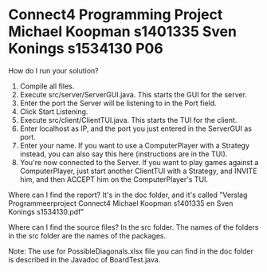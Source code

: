 Connect4 Programming Project Michael Koopman s1401335 Sven Konings s1534130 P06
======

How do I run your solution?
1. Compile all files. 
2. Execute src/server/ServerGUI.java. This starts the GUI for the server.
3. Enter the port the Server will be listening to in the Port field.
4. Click Start Listening.
5. Execute src/client/ClientTUI.java. This starts the TUI for the client.
6. Enter localhost as IP, and the port you just entered in the ServerGUI as port.
7. Enter your name. If you want to use a ComputerPlayer with a Strategy instead,
   you can also say this here (instructions are in the TUI).
8. You're now connected to the Server. If you want to play games against a ComputerPlayer,
   just start another ClientTUI with a Strategy, and INVITE him, and then ACCEPT him on the
   ComputerPlayer's TUI.
   
Where can I find the report?
It's in the doc folder, and it's called 
"Verslag Programmeerproject Connect4 Michael Koopman s1401335 en Sven Konings s1534130.pdf"

Where can I find the source files?
In the src folder. The names of the folders in the src folder are the names of the packages.

Note: The use for PossibleDiagonals.xlsx file you can find in the doc folder is described
in the Javadoc of BoardTest.java.